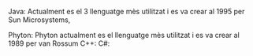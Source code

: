 
Java: Actualment es el 3 llenguatge mès utilitzat i es va crear al 1995 per Sun Microsystems,

Phyton: Phyton actualment es el llenguatge mès utilitzat i es va crear al 1989 per van Rossum
C++:
C#:
